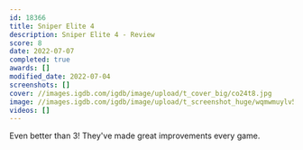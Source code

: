 ```yaml
---
id: 18366
title: Sniper Elite 4
description: Sniper Elite 4 - Review
score: 8
date: 2022-07-07
completed: true
awards: []
modified_date: 2022-07-04
screenshots: []
cover: //images.igdb.com/igdb/image/upload/t_cover_big/co24t8.jpg
image: //images.igdb.com/igdb/image/upload/t_screenshot_huge/wqmwmuylv5oa7u2hv8kd.jpg
videos: []
---
```

Even better than 3! They've made great improvements every game.